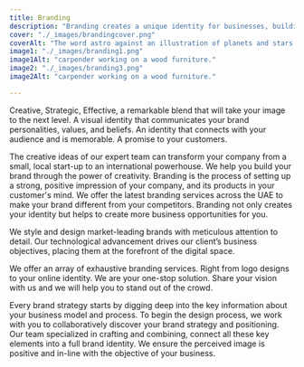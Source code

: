 ```yaml
---
title: Branding
description: "Branding creates a unique identity for businesses, building trust, loyalty, and recognition among consumers."
cover: "./_images/brandingcover.png"
coverAlt: "The word astro against an illustration of planets and stars."
image1: "./_images/branding1.png"
image1Alt: "carpender working on a wood furniture."
image2: "./_images/branding3.png"
image2Alt: "carpender working on a wood furniture."

---
```


Creative, Strategic, Effective, a remarkable blend that will take your image to the next level. A visual identity that communicates your brand personalities, values, and beliefs. An identity that connects with your audience and is memorable. A promise to your customers.

The creative ideas of our expert team can transform your company from a small, local start-up to an international powerhouse. We help you build your brand through the power of creativity. Branding is the process of setting up a strong, positive impression of your company, and its products in your customer's mind. We offer the latest branding services across the UAE to make your brand different from your competitors. Branding not only creates your identity but helps to create more business opportunities for you.

We style and design market-leading brands with meticulous attention to detail. Our technological advancement drives our client’s business objectives, placing them at the forefront of the digital space.

We offer an array of exhaustive branding services. Right from logo designs to your online identity. We are your one-stop solution. Share your vision with us and we will help you to stand out of the crowd.

Every brand strategy starts by digging deep into the key information about your business model and process. To begin the design process, we work with you to collaboratively discover your brand strategy and positioning. Our team specialized in crafting and combining, connect all these key elements into a full brand identity. We ensure the perceived image is positive and in-line with the objective of your business.